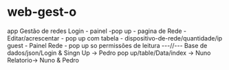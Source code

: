 # web-gest-o
app Gestão de redes
Login - painel -pop up - pagina de Rede - Editar/acrescentar - pop up com  tabela - dispositivo-de-rede/quantidade/ip
guest - Painel Rede - pop up so permissões de leitura
---//---
Base de dados/json/Login & Singn Up -> Pedro 
pop up/table/Data/index  -> Nuno
Relatorio-> Nuno & Pedro